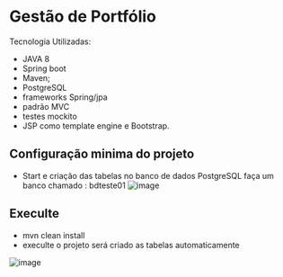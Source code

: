 # Gestão de Portfólio
Tecnologia Utilizadas:

* JAVA 8 
* Spring boot
* Maven;
* PostgreSQL
* frameworks Spring/jpa 
* padrão MVC 
* testes mockito 
* JSP como template engine e Bootstrap.

## Configuração minima do projeto
* Start e criação das tabelas no banco de dados PostgreSQL faça um banco chamado : bdteste01 
![image](https://user-images.githubusercontent.com/18330802/233441213-f17e16fc-0d7a-4d79-a0c0-8a27af56d348.png)

## Execulte 
* mvn clean install
* execulte o projeto será criado as tabelas automaticamente

![image](https://user-images.githubusercontent.com/18330802/233441599-46ffca74-dfee-4d68-9dc4-34aabb9570d7.png)
